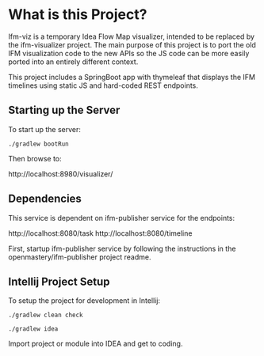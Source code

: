 # What is this Project?

Ifm-viz is a temporary Idea Flow Map visualizer, intended to be replaced by the ifm-visualizer project.  The main purpose of this project is to port the old IFM visualization code to the new APIs so the JS code can be more easily ported into an entirely different context.

This project includes a SpringBoot app with thymeleaf that displays the IFM timelines using static JS and hard-coded REST endpoints.  

## Starting up the Server

To start up the server:

```
./gradlew bootRun
```
Then browse to:

http://localhost:8980/visualizer/

## Dependencies

This service is dependent on ifm-publisher service for the endpoints:

http://localhost:8080/task
http://localhost:8080/timeline

First, startup ifm-publisher service by following the instructions
in the openmastery/ifm-publisher project readme.

## Intellij Project Setup

To setup the project for development in Intellij:

```
./gradlew clean check

./gradlew idea
```
Import project or module into IDEA and get to coding.
